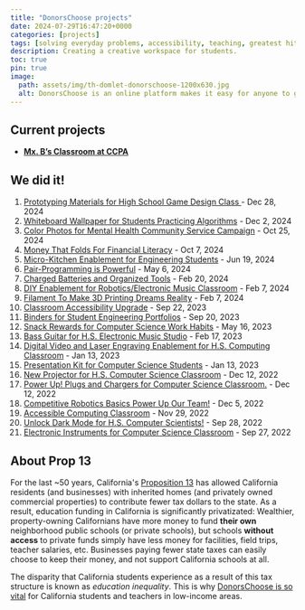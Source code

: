 ```yaml
---
title: "DonorsChoose projects"
date: 2024-07-29T16:47:20+0000
categories: [projects]
tags: [solving everyday problems, accessibility, teaching, greatest hits]
description: Creating a creative workspace for students.
toc: true
pin: true
image:
  path: assets/img/th-domlet-donorschoose-1200x630.jpg
  alt: DonorsChoose is an online platform makes it easy for anyone to give directly to a classroom in need.
---
```


## Current projects

- [**Mx. B’s Classroom at CCPA**](https://www.donorschoose.org/mxb)

## We did it!

1. [Prototyping Materials for High School Game Design Class
   ](https://www.donorschoose.org/project/prototyping-materials-for-high-school-ga/9000627/?utm_source=dc&utm_medium=page&utm_campaign=project&utm_term=teacher_8637964&rf=page-dc-2025-01-project-teacher_8637964&challengeid=22010160) - Dec 28, 2024
1. [Whiteboard Wallpaper for Students Practicing Algorithms](https://www.donorschoose.org/project/whiteboard-wallpaper-for-students-practi/8810398/?rf=link-dc-2024-12-teacher_profile-teacher_8637964&challengeid=22010160&utm_source=dc&utm_medium=page&utm_campaign=project&utm_term=teacher_8637964) - Dec 2, 2024
1. [Color Photos for Mental Health Community Service Campaign](https://www.donorschoose.org/project/color-photos-for-mental-health-community/8861277/?rf=link-dc-2024-12-teacher_profile-teacher_8637964&challengeid=22010160&utm_source=dc&utm_medium=page&utm_campaign=project&utm_term=teacher_8637964) - Oct 25, 2024
1. [Money That Folds For Financial Literacy](https://www.donorschoose.org/project/money-that-folds-for-financial-literacy/8780906/?rf=link-dc-2024-12-teacher_profile-teacher_8637964&challengeid=22010160&utm_source=dc&utm_medium=page&utm_campaign=project&utm_term=teacher_8637964) - Oct 7, 2024
1. [Micro-Kitchen Enablement for Engineering Students](https://www.donorschoose.org/project/micro-kitchen-enablement-for-engineering/8451330/?utm_source=dc&utm_medium=page&utm_campaign=project&utm_term=teacher_8637964&rf=page-dc-2024-09-project-teacher_8637964&challengeid=22010160) - Jun 19, 2024
1. [Pair-Programming is Powerful](https://www.donorschoose.org/project/pair-programming-is-powerful/8225041/) - May 6, 2024
1. [Charged Batteries and Organized Tools](https://www.donorschoose.org/project/charged-batteries-and-organized-tools/8210667/) - Feb 20, 2024
1. [DIY Enablement for Robotics/Electronic Music Classroom](https://www.donorschoose.org/project/diy-enablement-for-roboticselectronic-m/7930042/) - Feb 7, 2024
1. [Filament To Make 3D Printing Dreams Reality](https://www.donorschoose.org/project/filament-to-make-3d-printing-dreams-real/8161598/) - Feb 7, 2024
1. [Classroom Accessibility Upgrade](https://www.donorschoose.org/project/classroom-accessibility-upgrade/7422309/) - Sep 22, 2023
1. [Binders for Student Engineering Portfolios](https://www.donorschoose.org/project/binders-for-student-engineering-portfoli/7489270/) - Sep 20, 2023
1. [Snack Rewards for Computer Science Work Habits](https://www.donorschoose.org/project/snack-rewards-for-computer-science-work/7206584/) - May 16, 2023
1. [Bass Guitar for H.S. Electronic Music Studio](https://www.donorschoose.org/project/bass-guitar-for-hs-electronic-music-st/7167227/) - Feb 17, 2023
1. [Digital Video and Laser Engraving Enablement for H.S. Computing Classroom](https://www.donorschoose.org/project/digital-video-and-laser-engraving-enable/7091335/) - Jan 13, 2023
1. [Presentation Kit for Computer Science Students](https://www.donorschoose.org/project/presentation-kit-for-computer-science-st/7079592/) - Jan 13, 2023
1. [New Projector for H.S. Computer Science Classroom](https://www.donorschoose.org/project/new-projector-for-hs-computer-science/7075293/) - Dec 12, 2022
1. [Power Up\! Plugs and Chargers for Computer Science Classroom.](https://www.donorschoose.org/project/power-up-plugs-and-chargers-for-compute/7074323/) - Dec 12, 2022
1. [Competitive Robotics Basics Power Up Our Team\!](https://www.donorschoose.org/project/competitive-robotics-basics-power-up-our/6934775/) - Dec 5, 2022
1. [Accessible Computing Classroom](https://www.donorschoose.org/project/accessible-computing-classroom/7046157/) - Nov 29, 2022
1. [Unlock Dark Mode for H.S. Computer Scientists\!](https://www.donorschoose.org/project/unlock-dark-mode-for-hs-computer-scien/6868466/) - Sep 28, 2022
1. [Electronic Instruments for Computer Science Classroom](https://www.donorschoose.org/project/electronic-instruments-for-computer-scie/6864039/) - Sep 27, 2022

## About Prop 13

For the last ~50 years, California's [Proposition&nbsp;13](https://www.strongtowns.org/journal/2018/7/20/mapping-the-effects-of-californias-prop-13) has allowed California residents (and businesses) with inherited homes (and privately owned commercial properties) to contribute fewer tax dollars to the state. As a result, education funding in California is significantly privatizated: Wealthier, property-owning Californians have more money to fund **their own** neighborhood public schools (or private schools), but schools **without access** to private funds simply have less money for facilities, field trips, teacher salaries, etc. Businesses paying fewer state taxes can easily choose to keep their money, and not support California schools at all.

The disparity that California students experience as a result of this tax structure is known as _education&nbsp;inequality_. This is why [DonorsChoose is so vital](https://www.donorschoose.org/mxb) for California students and teachers in low-income areas.
